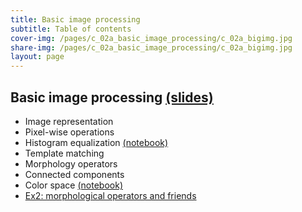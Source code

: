 ```yaml
---
title: Basic image processing
subtitle: Table of contents
cover-img: /pages/c_02a_basic_image_processing/c_02a_bigimg.jpg
share-img: /pages/c_02a_basic_image_processing/c_02a_bigimg.jpg
layout: page
---
```


## **Basic image processing** [(slides)](/pages/c_02a_basic_image_processing/Basic_image_processing.pdf)

- Image representation
- Pixel-wise operations
- Histogram equalization [(notebook)](/pages/c_02a_basic_image_processing/histogram_equalization_nb/)
- Template matching
- Morphology operators
- Connected components
- Color space [(notebook)](/pages/c_02a_basic_image_processing/hsv_nb/)
- [Ex2: morphological operators and friends](/pages/c_02a_basic_image_processing/ex2/)
